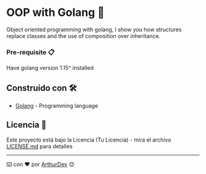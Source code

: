 # OOP with Golang 🚀

Object oriented programming with golang, I show you how structures replace classes and the use of composition over inheritance. 

### Pre-requisite 📋

Have golang version 1.15^ installed

## Construido con 🛠️

* [Golang](https://golang.org/) - Programming language 

## Licencia 📄

Este proyecto está bajo la Licencia (Tu Licencia) - mira el archivo [LICENSE.md](LICENSE) para detalles


---
⌨️ con ❤️ por [ArthurDev](https://github.com/ArthurQR98) 😊
